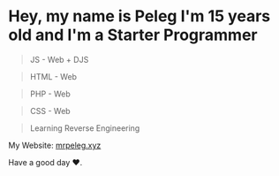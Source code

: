 <h1>Hey, my name is Peleg
I'm 15 years old and I'm a Starter Programmer</h1>

> JS - Web + DJS

> HTML - Web

> PHP - Web

> CSS - Web

> Learning Reverse Engineering

My Website: <a href="https://www.mrpeleg.xyz" target="_blank">mrpeleg.xyz</a>

Have a good day ❤️.

